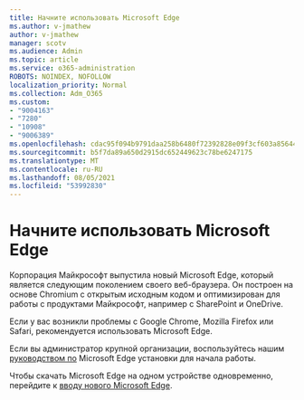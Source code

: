 ```yaml
---
title: Начните использовать Microsoft Edge
ms.author: v-jmathew
author: v-jmathew
manager: scotv
ms.audience: Admin
ms.topic: article
ms.service: o365-administration
ROBOTS: NOINDEX, NOFOLLOW
localization_priority: Normal
ms.collection: Adm_O365
ms.custom:
- "9004163"
- "7280"
- "10908"
- "9006389"
ms.openlocfilehash: cdac95f094b9791daa258b6480f72392828e09f3cf603a856446eda7cc6472d4
ms.sourcegitcommit: b5f7da89a650d2915dc652449623c78be6247175
ms.translationtype: MT
ms.contentlocale: ru-RU
ms.lasthandoff: 08/05/2021
ms.locfileid: "53992830"
---
```

# <a name="start-using-microsoft-edge"></a>Начните использовать Microsoft Edge

Корпорация Майкрософт выпустила новый Microsoft Edge, который является следующим поколением своего веб-браузера. Он построен на основе Chromium с открытым исходным кодом и оптимизирован для работы с продуктами Майкрософт, например с SharePoint и OneDrive.

Если у вас возникли проблемы с Google Chrome, Mozilla Firefox или Safari, рекомендуется использовать Microsoft Edge.

Если вы администратор крупной организации, воспользуйтесь нашим [руководством по](https://go.microsoft.com/fwlink/?linkid=2142423) Microsoft Edge установки для начала работы.

Чтобы скачать Microsoft Edge на одном устройстве одновременно, перейдите к [вводу нового Microsoft Edge](https://go.microsoft.com/fwlink/?linkid=2141049).
